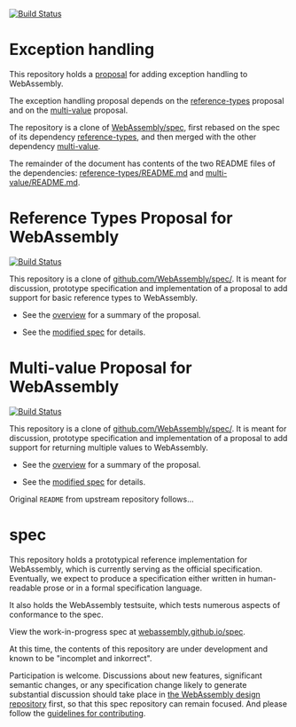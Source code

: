 [![Build Status](https://travis-ci.org/WebAssembly/spec.svg?branch=master)](https://travis-ci.org/WebAssembly/spec)

# Exception handling

This repository
holds a
[proposal](https://github.com/WebAssembly/exception-handling/blob/master/proposals/Exceptions.md) for
adding exception handling to WebAssembly.

The exception handling proposal depends on the [reference-types](https://github.com/WebAssembly/reference-types) proposal
and on the [multi-value](https://github.com/WebAssembly/multi-value) proposal.

The repository is a clone
of [WebAssembly/spec](https://github.com/WebAssembly/spec), first rebased on the spec of its dependency [reference-types](https://github.com/WebAssembly/reference-types), and then merged with the other dependency [multi-value](https://github.com/WebAssembly/multi-value). 

The remainder of the document has contents of the two README files of the dependencies: [reference-types/README.md](https://github.com/WebAssembly/reference-types/blob/master/README.md) and [multi-value/README.md](https://github.com/WebAssembly/multi-value/blob/master/README.md).

# Reference Types Proposal for WebAssembly

[![Build Status](https://travis-ci.org/WebAssembly/reference-types.svg?branch=master)](https://travis-ci.org/WebAssembly/reference-types)

This repository is a clone of [github.com/WebAssembly/spec/](https://github.com/WebAssembly/spec/).
It is meant for discussion, prototype specification and implementation of a proposal to add support for basic reference types to WebAssembly.

* See the [overview](https://github.com/WebAssembly/reference-types/blob/master/proposals/reference-types/Overview.md) for a summary of the proposal.

* See the [modified spec](https://webassembly.github.io/reference-types/) for details.

# Multi-value Proposal for WebAssembly

[![Build Status](https://travis-ci.org/WebAssembly/multi-value.svg?branch=master)](https://travis-ci.org/WebAssembly/multi-value)

This repository is a clone of [github.com/WebAssembly/spec/](https://github.com/WebAssembly/spec/).
It is meant for discussion, prototype specification and implementation of a proposal to add support for returning multiple values to WebAssembly.

* See the [overview](https://github.com/WebAssembly/multi-value/blob/master/proposals/multi-value/Overview.md) for a summary of the proposal.

* See the [modified spec](https://webassembly.github.io/multi-value/) for details.

Original `README` from upstream repository follows...

# spec

This repository holds a prototypical reference implementation for WebAssembly,
which is currently serving as the official specification. Eventually, we expect
to produce a specification either written in human-readable prose or in a formal
specification language.

It also holds the WebAssembly testsuite, which tests numerous aspects of
conformance to the spec.

View the work-in-progress spec at [webassembly.github.io/spec](https://webassembly.github.io/spec/).

At this time, the contents of this repository are under development and known
to be "incomplet and inkorrect".

Participation is welcome. Discussions about new features, significant semantic
changes, or any specification change likely to generate substantial discussion
should take place in
[the WebAssembly design repository](https://github.com/WebAssembly/design)
first, so that this spec repository can remain focused. And please follow the
[guidelines for contributing](Contributing.md).
